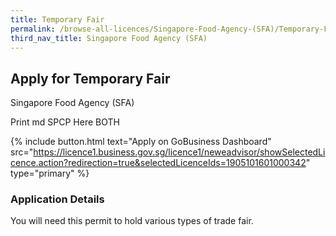 ```yaml
---
title: Temporary Fair
permalink: /browse-all-licences/Singapore-Food-Agency-(SFA)/Temporary-Fair
third_nav_title: Singapore Food Agency (SFA)
---
```


## Apply for Temporary Fair

Singapore Food Agency (SFA)

Print md SPCP Here BOTH

{% include button.html text="Apply on GoBusiness Dashboard" src="https://licence1.business.gov.sg/licence1/neweadvisor/showSelectedLicence.action?redirection=true&selectedLicenceIds=1905101601000342" type="primary" %}

### Application Details

<p>You will need this permit to hold various types of trade fair.</p>

